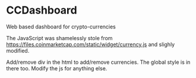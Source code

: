 # CCDashboard
Web based dashboard for crypto-currencies

The JavaScript was shamelessly stole from https://files.coinmarketcap.com/static/widget/currency.js and slighly modified.

Add/remove div in the html to add/remove currencies. The global style is in there too.
Modify the js for anything else.